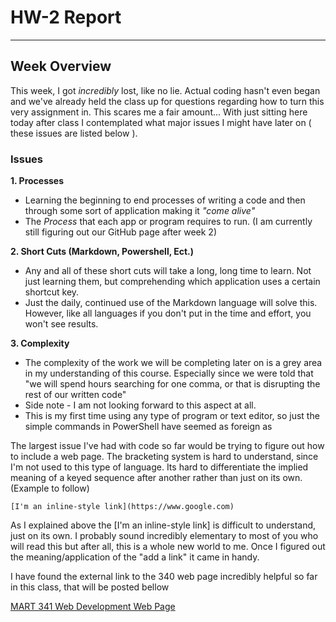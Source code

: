 # HW-2 Report
---
## Week Overview
This week, I got _incredibly_ lost, like no lie. Actual coding hasn't even began and we've already held the class up for questions regarding how to turn this very assignment in. This scares me a fair amount...
With just sitting here today after class I contemplated what major issues I might have later on ( these issues are listed below ).
### Issues
**1. Processes**
  * Learning the beginning to end processes of writing a code and then through some sort of application making it _"come alive"_
  * The _Process_ that each app or program requires to run. (I am currently still figuring out our GitHub page after week 2)

**2. Short Cuts (Markdown, Powershell, Ect.)**
  * Any and all of these short cuts will take a long, long time to learn. Not just learning them, but comprehending which application uses a certain shortcut key.  
  * Just the daily, continued use of the Markdown language will solve this. However, like all languages if you don't put in the time and effort, you won't see results.

**3. Complexity**
  * The complexity of the work we will be completing later on is a grey area in my understanding of this course. Especially since we were told that "we will spend hours searching for one comma, or that is disrupting the rest of our written code"
  * Side note - I am not looking forward to this aspect at all.
  * This is my first time using any type of program or text editor, so just the simple commands in PowerShell have seemed as foreign as   

The largest issue I've had with code so far would be trying to figure out how to include a web page. The bracketing system is hard to understand, since I'm not used to this type of language. Its hard to differentiate the implied meaning of a keyed sequence after another rather than just on its own. (Example to follow)

```[I'm an inline-style link](https://www.google.com)```

As I explained above the [I'm an inline-style link] is difficult to understand, just on its own. I probably sound incredibly elementary to most of you who will read this but after all, this is a whole new world to me. Once I figured out the meaning/application of the "add a link" it came in handy.

I have found the external link to the 340 web page incredibly helpful so far in this class, that will be posted bellow

[MART 341 Web Development Web Page](https://montana-media-arts.github.io/mart341-webDev/modules/course-info/Syllabus-mart341/) 

